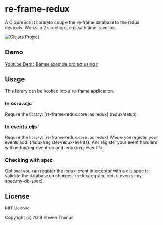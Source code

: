 # re-frame-redux

A ClojureScript libraryto couple the re-frame database to the redux devtools.
Works in 2 directions, e.g. with time travelling.

[![Clojars Project](https://img.shields.io/clojars/v/org.clojars.unrealistic/re-frame-redux.svg)](https://clojars.org/org.clojars.unrealistic/re-frame-redux)

## Demo
[Youtube Demo](https://youtu.be/qsF0pQKrnGM)
[Bamse example project using it](https://gitlab.com/StevenT/bamse.git)

## Usage
This library can be hooked into a re-frame application.

### In core.cljs
Require the library: [re-frame-redux.core :as redux]
(redux/setup)

### In events.cljs
Require the library: [re-frame-redux.core :as redux]
Where you register your events add: (redux/register-redux-events).
And register your event handlers with redux/reg-event-db and redux/reg-event-fx.

### Checking with spec
Optional you can register the redux-event interceptor with a cljs.spec to validate the database on changes: (redux/register-redux-events :my-spec/my-db-spec).

## License
MIT License

Copyright (c) 2019 Steven Thonus

